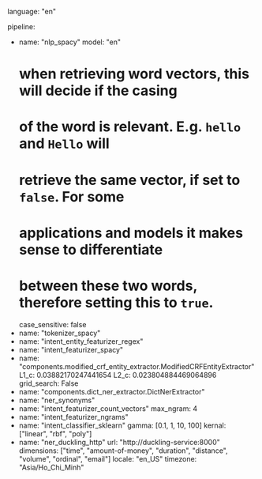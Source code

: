 language: "en"

pipeline:
- name: "nlp_spacy"
  model: "en"
  # when retrieving word vectors, this will decide if the casing
  # of the word is relevant. E.g. `hello` and `Hello` will
  # retrieve the same vector, if set to `false`. For some
  # applications and models it makes sense to differentiate
  # between these two words, therefore setting this to `true`.
  case_sensitive: false
- name: "tokenizer_spacy"
- name: "intent_entity_featurizer_regex"
- name: "intent_featurizer_spacy"
- name: "components.modified_crf_entity_extractor.ModifiedCRFEntityExtractor"
  L1_c: 0.03882170247441654
  L2_c: 0.023804884469064896
  grid_search: False
- name: "components.dict_ner_extractor.DictNerExtractor"
- name: "ner_synonyms"
- name: "intent_featurizer_count_vectors"
  max_ngram: 4
- name: "intent_featurizer_ngrams"
- name: "intent_classifier_sklearn"
  gamma: [0.1, 1, 10, 100]
  kernal: ["linear", "rbf", "poly"]
- name: "ner_duckling_http"
  url: "http://duckling-service:8000"
  dimensions: ["time", "amount-of-money", "duration", "distance", "volume", "ordinal", "email"]
  locale: "en_US"
  timezone: "Asia/Ho_Chi_Minh"